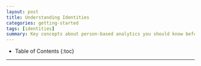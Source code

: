 ```yaml
---
layout: post
title: Understanding Identities
categories: getting-started
tags: [identities]
summary: Key concepts about person-based analytics you should know before using Kissmetrics.
---
```

* Table of Contents
{:toc}
* * *


